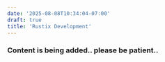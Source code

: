 ```yaml
---
date: '2025-08-08T10:34:04-07:00'
draft: true
title: 'Rustix Development'
---
```

### Content is being added.. please be patient..
